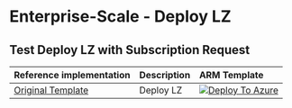 # Enterprise-Scale - Deploy LZ

## Test Deploy LZ with Subscription Request

| Reference implementation | Description | ARM Template |
|:-------------------------|:-------------|:-------------|
| [Original Template](https://github.com/Azure/Enterprise-Scale) | Deploy LZ |[![Deploy To Azure](https://docs.microsoft.com/en-us/azure/templates/media/deploy-to-azure.svg)](https://portal.azure.com/#blade/Microsoft_Azure_CreateUIDef/CustomDeploymentBlade/uri/https%3A%2F%2Fraw.githubusercontent.com%2Fthsulfate%2Falz-arm-demo%2Fmain%2FeslzArm%2Feslz.json/createUIDefinitionUri/https%3A%2F%2Fraw.githubusercontent.com%2Fthsulfate%2Falz-arm-demo%2Fmain%2FeslzArm%2Fportal-eslz.json) |